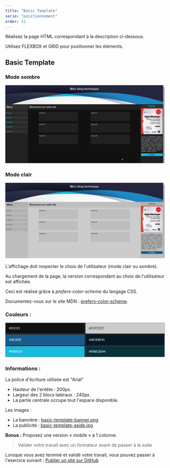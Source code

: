 ```yaml
---
title: "Basic Template"
serie: "positionnement"
order: 31
---
```


Réalisez la page HTML correspondant à la description ci-dessous.

Utilisez FLEXBOX et GRID pour positionner les éléments.
 

## Basic Template

### Mode sombre 
![Basic Template](img/02-basic-template.jpg)

### Mode clair 
![Maquette, mode clair](img/02-basic-template-light.jpg)

L'affichage doit respecter le choix de l'utilisateur (mode clair ou sombre). 

Au chargement de la page, la version correspondant au choix de l'utilisateur est affichée. 

Ceci est réalisé grâce à *prefers-color-scheme* du langage CSS. 

Documentez-vous sur le site MDN : [prefers-color-scheme](https://developer.mozilla.org/en-US/docs/Web/CSS/@media/prefers-color-scheme).

### Couleurs : 
![basic-template-colors](img/02-basic-template-colors.jpg)

### Informations :

La police d'écriture utilisée est "Arial"

- Hauteur de l'entête : 200px.
- Largeur des 2 blocs latéraux : 240px.
- La partie centrale occupe tout l'espace disponible.

Les images : 
- La bannière : [basic-template-banner.png](img/basic-template-banner.png)
- La publicité : [basic-template-aside.jpg](img/basic-template-aside.jpg)


**Bonus :** Proposez une version « mobile » à 1 colonne.

> Valider votre travail avec un formateur avant de passer à la suite

Lorsque vous avez terminé et validé votre travail, vous pouvez passer à l'exercice suivant : [Publier un site sur GitHub](../ci-cd/11-cv/)
